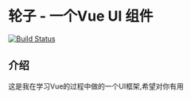 # 轮子 - 一个Vue UI 组件

[![Build Status](https://travis-ci.org/tyj1113/wheel.svg?branch=master)](https://travis-ci.org/tyj1113/wheel)

## 介绍

这是我在学习Vue的过程中做的一个UI框架,希望对你有用

